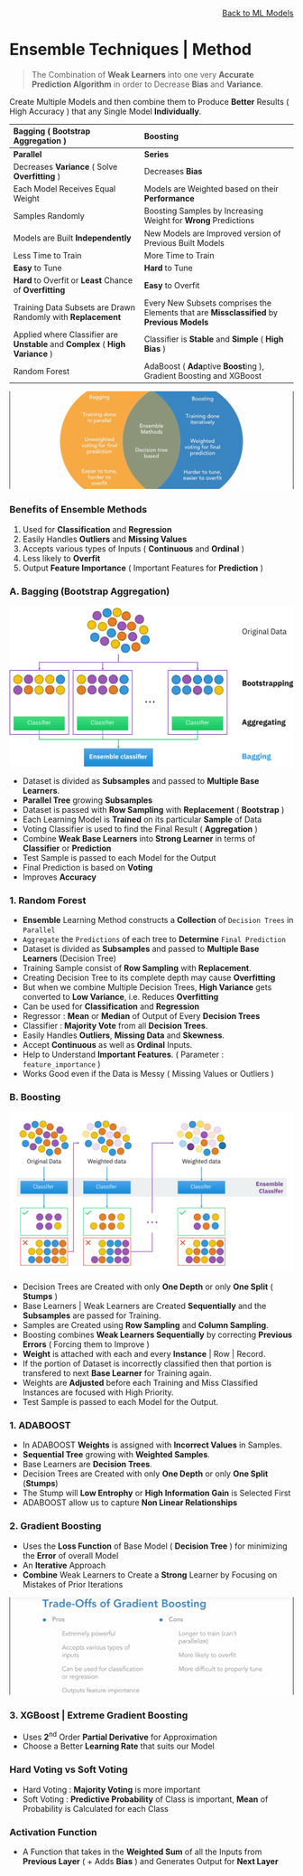 <p align='right'><a href='https://github.com/KIRANKUMAR7296/Library/blob/main/Machine%20Learning/Machine%20Learning%20Models.md'>Back to ML Models</a></p>

# Ensemble Techniques | Method

> The Combination of **Weak Learners** into one very **Accurate Prediction Algorithm** in order to Decrease **Bias** and **Variance**.

Create Multiple Models and then combine them to Produce **Better** Results ( High Accuracy ) that any Single Model **Individually**.
 
Bagging ( Bootstrap Aggregation ) | Boosting
:--- | :---
**Parallel** | **Series**
Decreases **Variance** ( Solve **Overfitting** ) | Decreases **Bias**
Each Model Receives Equal Weight | Models are Weighted based on their **Performance**
Samples Randomly | Boosting Samples by Increasing Weight for **Wrong** Predictions
Models are Built **Independently** | New Models are Improved version of Previous Built Models
Less Time to Train | More Time to Train
**Easy** to Tune | **Hard** to Tune
**Hard** to Overfit or **Least** Chance of **Overfitting** | **Easy** to Overfit
Training Data Subsets are Drawn Randomly with **Replacement** | Every New Subsets comprises the Elements that are **Missclassified** by **Previous Models**
Applied where Classifier are **Unstable** and **Complex** ( **High Variance** ) | Classifier is **Stable** and **Simple** ( **High Bias** )
Random Forest | AdaBoost ( **Ada**ptive **Boost**ing ), Gradient Boosting and XGBoost

![Ensembles](Image/Ensembles.png)

### Benefits of Ensemble Methods

1. Used for **Classification** and **Regression**
2. Easily Handles **Outliers** and **Missing Values**
3. Accepts various types of Inputs ( **Continuous** and **Ordinal** )
4. Less likely to **Overfit**
5. Output **Feature Importance** ( Important Features for **Prediction** )

### A. Bagging (Bootstrap Aggregation)

![Ensemble Bagging](Image/EnsembleBagging.svg)

- Dataset is divided as **Subsamples** and passed to **Multiple Base Learners**.
- **Parallel Tree** growing **Subsamples**
- Dataset is passed with **Row Sampling** with **Replacement** ( **Bootstrap** )
- Each Learning Model is **Trained** on its particular **Sample** of Data
- Voting Classifier is used to find the Final Result ( **Aggregation** )
- Combine **Weak Base Learners** into **Strong Learner** in terms of **Classifier** or **Prediction**
- Test Sample is passed to each Model for the Output
- Final Prediction is based on **Voting**
- Improves **Accuracy**

### 1. Random Forest 

- **Ensemble** Learning Method constructs a **Collection** of `Decision Trees` in `Parallel` 
- `Aggregate` the `Predictions` of each tree to **Determine** `Final Prediction`
- Dataset is divided as **Subsamples** and passed to **Multiple Base Learners** (Decision Tree)
- Training Sample consist of **Row Sampling** with **Replacement**.
- Creating Decision Tree to its complete depth may cause **Overfitting**
- But when we combine Multiple Decision Trees, **High Variance** gets converted to **Low Variance**, i.e. Reduces **Overfitting**
- Can be used for **Classification** and **Regression**
- Regressor : **Mean** or **Median** of Output of Every **Decision Trees**
- Classifier : **Majority Vote** from all **Decision Trees**.
- Easily Handles **Outliers**, **Missing Data** and **Skewness**.
- Accept **Continuous** as well as **Ordinal** Inputs.
- Help to Understand **Important Features**. ( Parameter : `feature_importance` )
- Works Good even if the Data is Messy ( Missing Values or Outliers )  

### B. Boosting

![Ensemble Boosting](Image/EnsembleBoosting.svg)

- Decision Trees are Created with only **One Depth** or only **One Split** ( **Stumps** )
- Base Learners | Weak Learners are Created **Sequentially** and the **Subsamples** are passed for Training.
- Samples are Created using **Row Sampling** and **Column Sampling**.
- Boosting combines **Weak Learners Sequentially** by correcting **Previous Errors** ( Forcing them to Improve )
- **Weight** is attached with each and every **Instance** | Row | Record.
- If the portion of Dataset is incorrectly classified then that portion is transfered to next **Base Learner** for Training again.
- Weights are **Adjusted** before each Training and Miss Classified Instances are focused with High Priority.
- Test Sample is passed to each Model for the Output.

### 1. ADABOOST

- In ADABOOST **Weights** is assigned with **Incorrect Values** in Samples.
- **Sequential Tree** growing  with **Weighted Samples**.
- Base Learners are **Decision Trees**.
- Decision Trees are Created with only **One Depth** or only **One Split** (**Stumps**)
- The Stump will **Low Entrophy** or **High Information Gain** is Selected First
- ADABOOST allow us to capture **Non Linear Relationships**

### 2. Gradient Boosting
- Uses the **Loss Function** of Base Model ( **Decision Tree** ) for minimizing the **Error** of overall Model
- An **Iterative** Approach
- **Combine** Weak Learners to Create a **Strong** Learner by Focusing on Mistakes of Prior Iterations

![Gradient Boosting](Image/GB.png)

### 3. XGBoost | Extreme Gradient Boosting
- Uses **2**<sup>nd</sup> Order **Partial Derivative** for Approximation
- Choose a Better **Learning Rate** that suits our Model

### Hard Voting vs Soft Voting

- Hard Voting : **Majority Voting** is more important
- Soft Voting : **Predictive Probability** of Class is important, **Mean** of Probability is Calculated for each Class

### Activation Function
- A Function that takes in the **Weighted Sum** of all the Inputs from **Previous Layer** ( + Adds **Bias** ) and Generates Output for **Next Layer**
